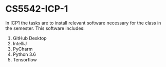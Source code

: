 # CS5542-ICP-1
In ICP1 the tasks are to install relevant software necessary for the class in the semester. This software includes:

1. GitHub Desktop
2. IntelliJ
3. PyCharm
4. Python 3.6
5. Tensorflow

